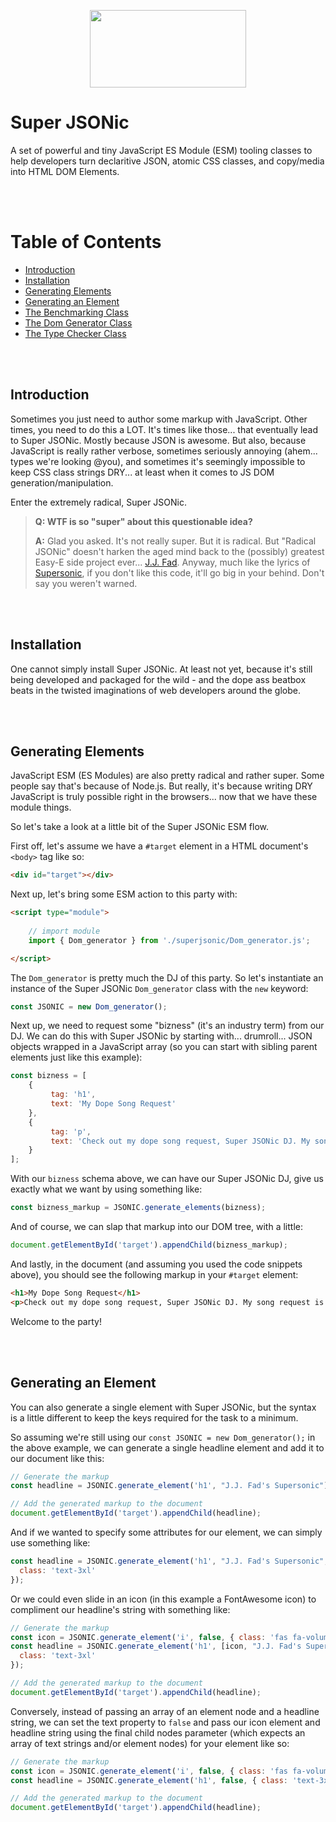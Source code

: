 
<p align="center">
  <img width="250" height="124" src="https://user-images.githubusercontent.com/33532265/121102624-0ec55000-c7cc-11eb-8350-a0d59a2c0b46.png">
</p>


# Super JSONic

A set of powerful and tiny JavaScript ES Module (ESM) tooling classes to help developers turn declaritive JSON, atomic CSS classes, and copy/media into HTML DOM Elements.

<br>
<br>

# Table of Contents

* [Introduction](#introduction)
* [Installation](#installation)
* [Generating Elements](#generating-elements)
* [Generating an Element](#generating-an-element)
* [The Benchmarking Class](docs/BENCHMARKING.md)
* [The Dom Generator Class](docs/DOM_GENERATOR.md)
* [The Type Checker Class](docs/TYPE_CHECKER.md)

<br>
<br>



## Introduction

Sometimes you just need to author some markup with JavaScript. Other times, you need to do this a LOT. It's times like those... that eventually lead to Super JSONic. Mostly because JSON is awesome. But also, because JavaScript is really rather verbose, sometimes seriously annoying (ahem... types we're looking @you), and sometimes it's seemingly impossible to keep CSS class strings DRY... at least when it comes to JS DOM generation/manipulation.

Enter the extremely radical, Super JSONic.

> **Q: WTF is so "super" about this questionable idea?**
> 
> **A:** Glad you asked. It's not really super. But it is radical. But "Radical JSONic" doesn't harken the aged mind back to the (possibly) greatest Easy-E side project ever... [J.J. Fad](https://en.wikipedia.org/wiki/J._J._Fad). Anyway, much like the lyrics of [Supersonic](https://en.wikipedia.org/wiki/Supersonic_(J._J._Fad_album)), if you don't like this code, it'll go big in your behind. Don't say you weren't warned.

<br>
<br>




## Installation

One cannot simply install Super JSONic. At least not yet, because it's still being developed and packaged for the wild - and the dope ass beatbox beats in the twisted imaginations of web developers around the globe.

<br>
<br>




## Generating Elements

JavaScript ESM (ES Modules) are also pretty radical and rather super. Some people say that's because of Node.js. But really, it's because writing DRY JavaScript is truly possible right in the browsers... now that we have these module things.

So let's take a look at a little bit of the Super JSONic ESM flow.

First off, let's assume we have a `#target` element in a HTML document's `<body>` tag like so:
```html
<div id="target"></div>
```

Next up, let's bring some ESM action to this party with:
```html
<script type="module">
            
    // import module
    import { Dom_generator } from './superjsonic/Dom_generator.js';

</script>
```

The `Dom_generator` is pretty much the DJ of this party. So let's instantiate an instance of the Super JSONic `Dom_generator` class with the `new` keyword:
```javascript
const JSONIC = new Dom_generator();
```

Next up, we need to request some "bizness" (it's an industry term) from our DJ. We can do this with Super JSONic by starting with... drumroll... JSON objects wrapped in a JavaScript array (so you can start with sibling parent elements just like this example):
```javascript
const bizness = [
    {
         tag: 'h1',
         text: 'My Dope Song Request'
    },
    {
         tag: 'p',
         text: 'Check out my dope song request, Super JSONic DJ. My song request is naturally the late 80s smash hit "Supersonic" by J.J. Fad.'
    }
];
```

With our `bizness` schema above, we can have our Super JSONic DJ, give us exactly what we want by using something like:
```javascript
const bizness_markup = JSONIC.generate_elements(bizness);
```

And of course, we can slap that markup into our DOM tree, with a little:
```javascript
document.getElementById('target').appendChild(bizness_markup);
```

And lastly, in the document (and assuming you used the code snippets above), you should see the following markup in your `#target` element:
```html
<h1>My Dope Song Request</h1>
<p>Check out my dope song request, Super JSONic DJ. My song request is naturally the late 80s smash hit "Supersonic" by J.J. Fad.</p>
```

Welcome to the party!



<br>
<br>




## Generating an Element

You can also generate a single element with Super JSONic, but the syntax is a little different to keep the keys required for the task to a minimum.

So assuming we're still using our `const JSONIC = new Dom_generator();` in the above example, we can generate a single headline element and add it to our document like this:

```javascript
// Generate the markup
const headline = JSONIC.generate_element('h1', "J.J. Fad's Supersonic");

// Add the generated markup to the document
document.getElementById('target').appendChild(headline);
```

And if we wanted to specify some attributes for our element, we can simply use something like:

```javascript
const headline = JSONIC.generate_element('h1', "J.J. Fad's Supersonic", {
  class: 'text-3xl'
});
```

Or we could even slide in an icon (in this example a FontAwesome icon) to compliment our headline's string with something like:

```javascript
// Generate the markup
const icon = JSONIC.generate_element('i', false, { class: 'fas fa-volume-up mr-2' });
const headline = JSONIC.generate_element('h1', [icon, "J.J. Fad's Supersonic"], {
  class: 'text-3xl'
});

// Add the generated markup to the document
document.getElementById('target').appendChild(headline);
```

Conversely, instead of passing an array of an element node and a headline string, we can set the text property to `false` and pass our icon element and headline string using the final child nodes parameter (which expects an array of text strings and/or element nodes) for your element like so:

```javascript
// Generate the markup
const icon = JSONIC.generate_element('i', false, { class: 'fas fa-volume-up mr-2' });
const headline = JSONIC.generate_element('h1', false, { class: 'text-3xl' }, [icon, "J.J. Fad's Supersonic"]);

// Add the generated markup to the document
document.getElementById('target').appendChild(headline);
```

